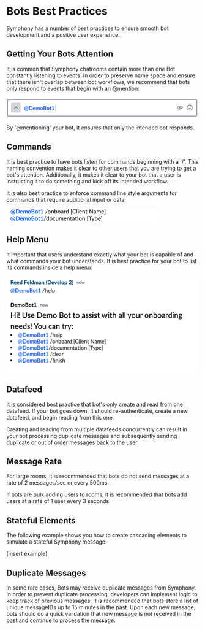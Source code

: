 # Bots Best Practices

Symphony has a number of best practices to ensure smooth bot development and a positive user experience.

## Getting Your Bots Attention

It is common that Symphony chatrooms contain more than one Bot constantly listening to events. In order to preserve name space and ensure that there isn't overlap between bot workflows, we recommend that bots only respond to events that begin with an @mention:

![](../.gitbook/assets/screen-shot-2020-07-22-at-4.09.09-pm.png)

By '@mentioning' your bot, it ensures that only the intended bot responds.

## Commands

It is best practice to have bots listen for commands beginning with a '/'. This naming convention makes it clear to other users that you are trying to get a bot's attention. Additionally, it makes it clear to your bot that a user is instructing it to do something and kick off its intended workflow.

It is also best practice to enforce command line style arguments for commands that require additional input or data:

![](../.gitbook/assets/screen-shot-2020-07-22-at-4.41.50-pm.png)

## Help Menu

It important that users understand exactly what your bot is capable of and what commands your bot understands. It is best practice for your bot to list its commands inside a help menu:

![](../.gitbook/assets/screen-shot-2020-07-22-at-4.41.10-pm.png)

## Datafeed

It is considered best practice that bot's only create and read from one datafeed. If your bot goes down, it should re-authenticate, create a new datafeed, and begin reading from this one.

Creating and reading from multiple datafeeds concurrently can result in your bot processing duplicate messages and subsequently sending duplicate or out of order messages back to the user.

## Message Rate

For large rooms, it is recommended that bots do not send messages at a rate of 2 messages/sec or every 500ms.

If bots are bulk adding users to rooms, it is recommended that bots add users at a rate of 1 user every 3 seconds.

## Stateful Elements

The following example shows you how to create cascading elements to simulate a stateful Symphony message:

\(insert example\)

## Duplicate Messages

In some rare cases, Bots may receive duplicate messages from Symphony. In order to prevent duplicate processing, developers can implement logic to keep track of previous messages. It is recommended that bots store a list of unique messageIDs up to 15 minutes in the past. Upon each new message, bots should do a quick validation that new message is not received in the past and continue to process the message.


